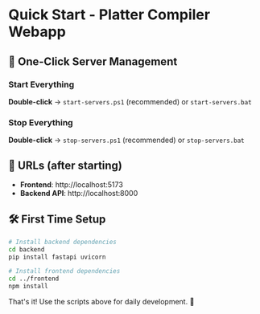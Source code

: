 # Quick Start - Platter Compiler Webapp

## 🚀 One-Click Server Management

### Start Everything
**Double-click** → `start-servers.ps1` (recommended) or `start-servers.bat`

### Stop Everything  
**Double-click** → `stop-servers.ps1` (recommended) or `stop-servers.bat`

## 📍 URLs (after starting)
- **Frontend**: http://localhost:5173
- **Backend API**: http://localhost:8000

## 🛠️ First Time Setup
```bash
# Install backend dependencies
cd backend
pip install fastapi uvicorn

# Install frontend dependencies  
cd ../frontend
npm install
```

That's it! Use the scripts above for daily development. 🎉